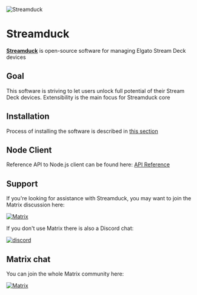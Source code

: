 ![Streamduck](https://avatars.githubusercontent.com/u/101606787?s=200&v=4)

# Streamduck
**[Streamduck](https://github.com/streamduck-org/streamduck)** is open-source software for managing Elgato Stream Deck devices

## Goal
This software is striving to let users unlock full potential of their Stream Deck devices. Extensibility is the main focus for Streamduck core

## Installation
Process of installing the software is described in [this section](./install.md)

## Node Client
Reference API to Node.js client can be found here: [API Reference](https://node.streamduck.org)

## Support
If you're looking for assistance with Streamduck, you may want to join the Matrix discussion here:

[![Matrix](https://img.shields.io/badge/Matrix-blue?style=for-the-badge)](https://matrix.to/#/#discussion:streamduck.org)

If you don't use Matrix there is also a Discord chat:

[![discord](https://img.shields.io/badge/Discord-blue?style=for-the-badge)](https://discord.gg/zTvhS7eYuQ)

## Matrix chat

You can join the whole Matrix community here:

[![Matrix](https://img.shields.io/badge/community:streamduck.org-black?style=for-the-badge)](https://matrix.to/#/#community:streamduck.org)
